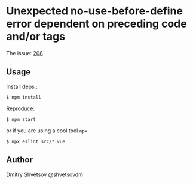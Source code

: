 # Unexpected no-use-before-define error dependent on preceding code and/or tags

The issue: [208](https://github.com/vuejs/eslint-plugin-vue/issues/208)

## Usage

Install deps.:

    $ npm install

Reproduce:

    $ npm start

or if you are using a cool tool `npx`

    $ npx eslint src/*.vue

## Author

Dmitry Shvetsov @shvetsovdm

